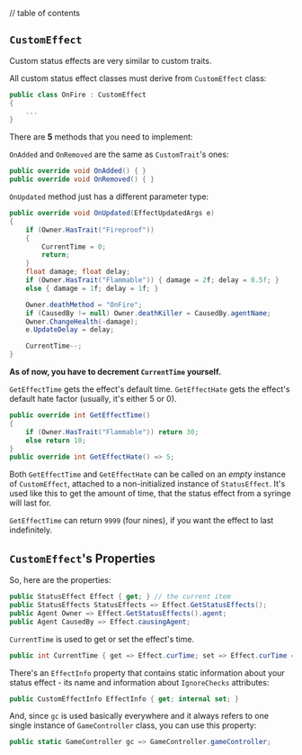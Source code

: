 // table of contents

## `CustomEffect` ##

Custom status effects are very similar to custom traits.

All custom status effect classes must derive from `CustomEffect` class:

```cs
public class OnFire : CustomEffect
{
    ...
}
```

There are **5** methods that you need to implement:

`OnAdded` and `OnRemoved` are the same as `CustomTrait`'s ones:

```cs
public override void OnAdded() { }
public override void OnRemoved() { }
```

`OnUpdated` method just has a different parameter type:

```cs
public override void OnUpdated(EffectUpdatedArgs e)
{
    if (Owner.HasTrait("Fireproof"))
    {
        CurrentTime = 0;
        return;
    }
    float damage; float delay;
    if (Owner.HasTrait("Flammable")) { damage = 2f; delay = 0.5f; }
    else { damage = 1f; delay = 1f; }

    Owner.deathMethod = "OnFire";
    if (CausedBy != null) Owner.deathKiller = CausedBy.agentName;
    Owner.ChangeHealth(-damage);
    e.UpdateDelay = delay;

    CurrentTime--;
}
```

**As of now, you have to decrement `CurrentTime` yourself.**

`GetEffectTime` gets the effect's default time. `GetEffectHate` gets the effect's default hate factor (usually, it's either 5 or 0).

```cs
public override int GetEffectTime()
{
    if (Owner.HasTrait("Flammable")) return 30;
    else return 10;
}
public override int GetEffectHate() => 5;
```

Both `GetEffectTime` and `GetEffectHate` can be called on an *empty* instance of `CustomEffect`, attached to a non-initialized instance of `StatusEffect`. It's used like this to get the amount of time, that the status effect from a syringe will last for.

`GetEffectTime` can return `9999` (four nines), if you want the effect to last indefinitely.

## `CustomEffect`'s Properties ##

So, here are the properties:

```cs
public StatusEffect Effect { get; } // the current item
public StatusEffects StatusEffects => Effect.GetStatusEffects();
public Agent Owner => Effect.GetStatusEffects().agent;
public Agent CausedBy => Effect.causingAgent;
```

`CurrentTime` is used to get or set the effect's time.

```cs
public int CurrentTime { get => Effect.curTime; set => Effect.curTime = value; }
```

There's an `EffectInfo` property that contains static information about your status effect - its name and information about `IgnoreChecks` attributes:

```cs
public CustomEffectInfo EffectInfo { get; internal set; }
```

And, since `gc` is used basically everywhere and it always refers to one single instance of `GameController` class, you can use this property:

```cs
public static GameController gc => GameController.gameController;
```